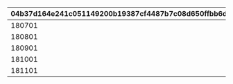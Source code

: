 |04b37d164e241c051149200b19387cf4487b7c08d650ffbb6d9c734d7bc7bc03|6b03dad7869fdeb2442bd3f7bda25669690b8a011f8efdccd6ff427e496c7134|59d579fccd38172f7b24e9d6bfed684eacd18c3d5ef3f8d40a962fc94f5701c6|43a9c47f63b57146fddf22e86303d18833ea96ad2e8c0dd243413854e883fe90|7e97c77ba2a66f42c13ee569e9e5a8323fd796734ca733c68af9fad426674cd8|f2e9d6dcd778dcf2ace97653f4d9819c5d4ddc86261c4d45118dbc414eb5e20f|
| --- | --- | --- | --- | --- | --- |
|180701|vo_cmn_180811_mypage_004||||vo_cmn_180711_mypage_001|
|180801|vo_cmn_180811_mypage_004||vo_cmn_180811_mypage_007||vo_cmn_180811_mypage_001|
|180901|vo_cmn_180911_mypage_004||||vo_cmn_180911_mypage_001|
|181001|vo_cmn_181011_mypage_004||||vo_cmn_181011_mypage_001|
|181101|vo_cmn_181111_mypage_004||||vo_cmn_181111_mypage_001|